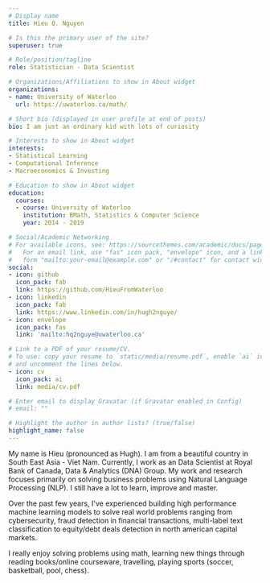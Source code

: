 ```yaml
---
# Display name
title: Hieu Q. Nguyen

# Is this the primary user of the site?
superuser: true

# Role/position/tagline
role: Statistician - Data Scientist

# Organizations/Affiliations to show in About widget
organizations:
- name: University of Waterloo
  url: https://uwaterloo.ca/math/

# Short bio (displayed in user profile at end of posts)
bio: I am just an ordinary kid with lots of curiosity

# Interests to show in About widget
interests:
- Statistical Learning
- Computational Inference
- Macroeconomics & Investing

# Education to show in About widget
education:
  courses:
  - course: University of Waterloo 
    institution: BMath, Statistics & Computer Science
    year: 2014 - 2019

# Social/Academic Networking
# For available icons, see: https://sourcethemes.com/academic/docs/page-builder/#icons
#   For an email link, use "fas" icon pack, "envelope" icon, and a link in the
#   form "mailto:your-email@example.com" or "/#contact" for contact widget.
social:
- icon: github
  icon_pack: fab
  link: https://github.com/HieuFromWaterloo
- icon: linkedin
  icon_pack: fab
  link: https://www.linkedin.com/in/hugh2nguye/
- icon: envelope
  icon_pack: fas
  link: 'mailto:hq2nguye@uwaterloo.ca'

# Link to a PDF of your resume/CV.
# To use: copy your resume to `static/media/resume.pdf`, enable `ai` icons in `params.toml`, 
# and uncomment the lines below.
- icon: cv
  icon_pack: ai
  link: media/cv.pdf 

# Enter email to display Gravatar (if Gravatar enabled in Config)
# email: ""

# Highlight the author in author lists? (true/false)
highlight_name: false
---
```


My name is Hieu (pronounced as Hugh). I am from a beautiful country in South East Asia - Viet Nam. Currently, I work as an Data Scientist at Royal Bank of Canada, Data & Analytics (DNA) Group. My work and research focuses primarily on solving business problems using Natural Language Processing (NLP). I still have a lot to learn, improve and master.

Over the past few years, I've experienced building high performance machine learning models to solve real world problems ranging from cybersecurity, fraud detection in financial transactions, multi-label text classification to equity/debt deals detection in north american capital markets.

I really enjoy solving problems using math, learning new things through reading books/online courseware, travelling, playing sports (soccer, basketball, pool, chess).